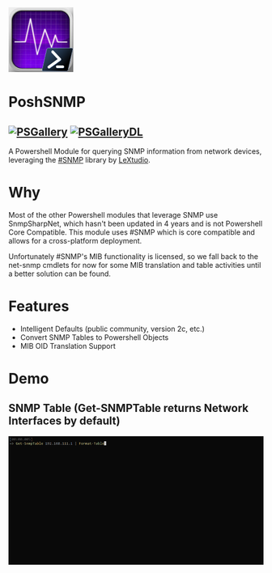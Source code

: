 ![PoshNmap Logo](images/PoshSNMP.png)
# PoshSNMP
[![PSGallery][]][PSGalleryLink] [![PSGalleryDL][]][PSGalleryDLLink]
---

A Powershell Module for querying SNMP information from network devices, leveraging the [#SNMP](https://www.sharpsnmp.com/) library by [LeXtudio](https://www.lextudio.com/).

[PSGallery]: https://img.shields.io/powershellgallery/v/PoshSNMP.svg?logo=windows&label=Powershell+Gallery+Latest
[PSGalleryLink]: https://www.powershellgallery.com/packages/PoshSNMP

[PSGalleryDL]: https://img.shields.io/powershellgallery/dt/PoshSNMP.svg?logo=windows&label=downloads
[PSGalleryDLLink]: https://www.powershellgallery.com/packages/PoshSNMP

# Why
Most of the other Powershell modules that leverage SNMP use SnmpSharpNet, which hasn't been updated in 4 years and is not Powershell Core Compatible. This module uses #SNMP which is core compatible and allows for a cross-platform deployment.

Unfortunately #SNMP's MIB functionality is licensed, so we fall back to the net-snmp cmdlets for now for some MIB translation and table activities until a better solution can be found.

# Features

* Intelligent Defaults (public community, version 2c, etc.)
* Convert SNMP Tables to Powershell Objects
* MIB OID Translation Support

# Demo

## SNMP Table (Get-SNMPTable returns Network Interfaces by default)
![](images/GetSnmpTable.gif)